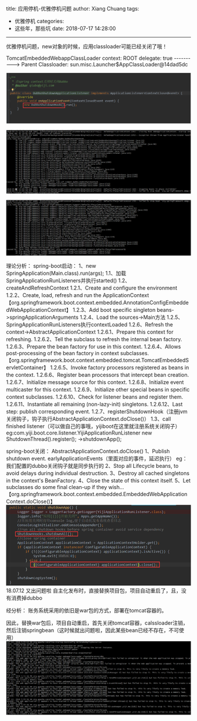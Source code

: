 title: 应用停机-优雅停机问题
author: Xiang Chuang
tags:
  - 优雅停机
categories:
  - 这些年，那些坑
date: 2018-07-17 14:28:00
---
优雅停机问题，new对象的时候，应用classloader可能已经关闭了哦！

TomcatEmbeddedWebappClassLoader
  context: ROOT
  delegate: true
----------> Parent Classloader:
sun.misc.Launcher$AppClassLoader@14dad5dc

![upload successful](\images\pasted-19.png)

![upload successful](\images\pasted-20.png)

![upload successful](\images\pasted-21.png)

理论分析：
spring-boot启动：
1、new SpringApplication(Main.class).run(args);
     1.1、加载SpringApplicationRunListeners并执行started()
     1.2、createAndRefreshContext 
            1.2.1、Create and configure the environment
            1.2.2、Create, load, refresh and run the ApplicationContext                                        【org.springframework.boot.context.embedded.AnnotationConfigEmbeddedWebApplicationContext】
            1.2.3、Add boot specific singleton beans->springApplicationArguments
            1.2.4、Load the sources->Main方法
            1.2.5、SpringApplicationRunListeners执行contextLoaded
            1.2.6、Refresh the context->AbstractApplicationContext
                        1.2.6.1、Prepare this context for refreshing.
                        1.2.6.2、Tell the subclass to refresh the internal bean factory.
                        1.2.6.3、Prepare the bean factory for use in this context.
                        1.2.6.4、Allows post-processing of the bean factory in context subclasses.
                   【org.springframework.boot.context.embedded.tomcat.TomcatEmbeddedServletContainer】
                        1.2.6.5、Invoke factory processors registered as beans in the context.
                        1.2.6.6、Register bean processors that intercept bean creation.
                        1.2.6.7、Initialize message source for this context.
                        1.2.6.8、Initialize event multicaster for this context.
                        1.2.6.9、Initialize other special beans in specific context subclasses.
                        1.2.6.10、Check for listener beans and register them.
                        1.2.6.11、Instantiate all remaining (non-lazy-init) singletons.
                        1.2.6.12、Last step: publish corresponding event.
                        1.2.7、registerShutdownHook（注册jvm关闭钩子，钩子执行AbstractApplicationContext.doClose()）
        1.3、call finished listener（可以做自己的事哦，yijiboot在这里就注册系统关闭钩子）
        eg:com.yiji.boot.core.listener.YijiApplicationRunListener 
        new ShutdownThread().register();  ->shutdownApp();

spring-boot关闭： AbstractApplicationContext.doClose()
    1、Publish shutdown event.
        earlyApplicationEvents（里面对应的事件，延迟执行）
        eg：我们配置的dubbo关闭钩子就是同步执行的
    2、Stop all Lifecycle beans, to avoid delays during individual destruction.
    3、Destroy all cached singletons in the context's BeanFactory.
    4、Close the state of this context itself.
    5、Let subclasses do some final clean-up if they wish...
    【org.springframework.boot.context.embedded.EmbeddedWebApplicationContext.doClose()】
![upload successful](\images\pasted-22.png)
18.07.12
又出问题啦
自主化发布时，直接替换项目包，项目自动重启了，且，没有消费掉dubbo

经分析：
账务系统采用的依旧是war包的方式，部署在tomcat容器的。

因此，替换war包后，项目自动重启，首先关闭tomcat容器，calssloader注销，然后注销springbean（这时候就出问题啦，因此某些bean已经不存在，不可使用）
![upload successful](\images\pasted-23.png)